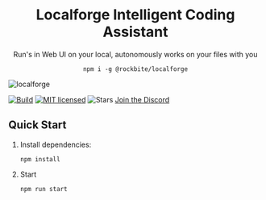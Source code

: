 <h1 align="center">Localforge Intelligent Coding Assistant</h1>
<p align="center">Run's in Web UI on your local, autonomously works on your files with you</p>

<p align="center"><code>npm i -g @rockbite/localforge</code></p>

![localforge](https://github.com/user-attachments/assets/94966e7c-0f9b-440a-b76d-f9e3cf53314b)


[![Build](<badge-link-build>)](<actions-url>)
[![MIT licensed](https://img.shields.io/badge/license-MIT-blue.svg)](LICENSE)
![Stars](https://img.shields.io/github/stars/rockbite/localforge?style=social)
[Join the Discord](https://discord.gg/AbC123XYZ)

## Quick Start

1. Install dependencies:
   ```
   npm install

2. Start
   ```
   npm run start


